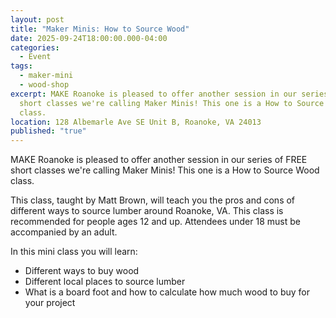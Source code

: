 ```yaml
---
layout: post
title: "Maker Minis: How to Source Wood"
date: 2025-09-24T18:00:00.000-04:00
categories:
  - Event
tags:
  - maker-mini
  - wood-shop
excerpt: MAKE Roanoke is pleased to offer another session in our series of FREE
  short classes we're calling Maker Minis! This one is a How to Source Wood
  class.
location: 128 Albemarle Ave SE Unit B, Roanoke, VA 24013
published: "true"
---
```

MAKE Roanoke is pleased to offer another session in our series of FREE short classes we're calling Maker Minis! This one is a How to Source Wood class.

This class, taught by Matt Brown, will teach you the pros and cons of different ways to source lumber around Roanoke, VA. This class is recommended for people ages 12 and up. Attendees under 18 must be accompanied by an adult.

In this mini class you will learn:

* Different ways to buy wood
* Different local places to source lumber
* What is a board foot and how to calculate how much wood to buy for your project
